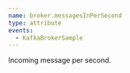 ```yaml
---
name: broker.messagesInPerSecond
type: attribute
events:
  - KafkaBrokerSample
---
```


Incoming message per second.